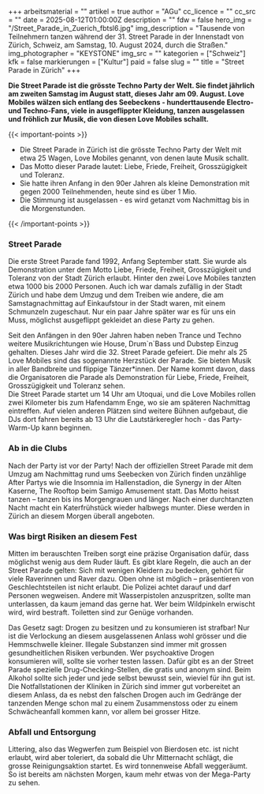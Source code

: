 +++
arbeitsmaterial = ""
artikel = true
author = "AGu"
cc_licence = ""
cc_src = ""
date = 2025-08-12T01:00:00Z
description = ""
fdw = false
hero_img = "/Street_Parade_in_Zuerich_fbtsl6.jpg"
img_description = "Tausende von Teilnehmern tanzen während der 31. Street Parade in der Innenstadt von Zürich, Schweiz, am Samstag, 10. August 2024, durch die Straßen."
img_photographer = "KEYSTONE"
img_src = ""
kategorien = ["Schweiz"]
kfk = false
markierungen = ["Kultur"]
paid = false
slug = ""
title = "Street Parade in Zürich"
+++

**Die Street Parade ist die grösste Techno Party der Welt. Sie findet jährlich am zweiten Samstag im August statt, dieses Jahr am 09. August. Love Mobiles wälzen sich entlang des Seebeckens - hunderttausende Electro- und Techno-Fans, viele in ausgeflippter Kleidung, tanzen ausgelassen und fröhlich zur Musik, die von diesen Love Mobiles schallt.**

{{< important-points >}}

<ul>

<li>Die Street Parade in Zürich ist die grösste Techno Party der Welt mit etwa 25 Wagen, Love Mobiles genannt, von denen laute Musik schallt.
</li>

<li>Das Motto dieser Parade lautet: Liebe, Friede, Freiheit, Grosszügigkeit und Toleranz.
</li>

<li>Sie hatte ihren Anfang in den 90er Jahren als kleine Demonstration mit gegen 2000 Teilnehmenden, heute sind es über 1 Mio.
</li>

<li>Die Stimmung ist ausgelassen - es wird getanzt vom Nachmittag bis in die Morgenstunden. 
</li>

</ul>

{{< /important-points >}}

### Street Parade

Die erste Street Parade fand 1992, Anfang September statt. Sie wurde als Demonstration unter dem Motto Liebe, Friede, Freiheit, Grosszügigkeit und Toleranz von der Stadt Zürich erlaubt. Hinter den zwei Love Mobiles tanzten etwa 1000 bis 2000 Personen. Auch ich war damals zufällig in der Stadt Zürich und habe dem Umzug und dem Treiben wie andere, die am Samstagnachmittag auf Einkaufstour in der Stadt waren, mit einem Schmunzeln zugeschaut. Nur ein paar Jahre später war es für uns ein Muss, möglichst ausgeflippt gekleidet an diese Party zu gehen.

Seit den Anfängen in den 90er Jahren haben neben Trance und Techno weitere Musikrichtungen wie House, Drum\`n\`Bass und Dubstep Einzug gehalten. Dieses Jahr wird die 32. Street Parade gefeiert. Die mehr als 25 Love Mobiles sind das sogenannte Herzstück der Parade. Sie bieten Musik in aller Bandbreite und flippige Tänzer*innen.  Der Name kommt davon, dass die Organisatoren die Parade als Demonstration für Liebe, Friede, Freiheit, Grosszügigkeit und Toleranz sehen.  
Die Street Parade startet um 14 Uhr am Utoquai, und die Love Mobiles rollen zwei Kilometer bis zum Hafendamm Enge, wo sie am späteren Nachmittag eintreffen. Auf vielen anderen Plätzen sind weitere Bühnen aufgebaut, die DJs dort fahren bereits ab 13 Uhr die Lautstärkeregler hoch - das Party-Warm-Up kann beginnen. 

### Ab in die Clubs

Nach der Party ist vor der Party! Nach der offiziellen Street Parade mit dem Umzug am Nachmittag rund ums Seebecken von Zürich finden unzählige After Partys wie die Insomnia im Hallenstadion, die Synergy in der Alten Kaserne, The Rooftop beim Samigo Amusement statt. Das Motto heisst tanzen – tanzen bis ins Morgengrauen und länger. Nach einer durchtanzten Nacht macht ein Katerfrühstück wieder halbwegs munter. Diese werden in Zürich an diesem Morgen überall angeboten. 

### Was birgt Risiken an diesem Fest

Mitten im berauschten Treiben sorgt eine präzise Organisation dafür, dass möglichst wenig aus dem Ruder läuft. Es gibt klare Regeln, die auch an der Street Parade gelten: Sich mit wenigen Kleidern zu bedecken, gehört für viele Raverinnen und Raver dazu. Oben ohne ist möglich – präsentieren von Geschlechtsteilen ist nicht erlaubt. Die Polizei achtet darauf und darf Personen wegweisen. Andere mit Wasserpistolen anzuspritzen, sollte man unterlassen, da kaum jemand das gerne hat. Wer beim Wildpinkeln erwischt wird, wird bestraft. Toiletten sind zur Genüge vorhanden. 

Das Gesetz sagt: Drogen zu besitzen und zu konsumieren ist strafbar! Nur ist die Verlockung an diesem ausgelassenen Anlass wohl grösser und die Hemmschwelle kleiner. Illegale Substanzen sind immer mit grossen gesundheitlichen Risiken verbunden. Wer psychoaktive Drogen konsumieren will, sollte sie vorher testen lassen. Dafür gibt es an der Street Parade spezielle Drug-Checking-Stellen, die gratis und anonym sind. Beim Alkohol sollte sich jeder und jede selbst bewusst sein, wieviel für ihn gut ist. Die Notfallstationen der Kliniken in Zürich sind immer gut vorbereitet an diesem Anlass, da es nebst den falschen Drogen auch im Gedränge der tanzenden Menge schon mal zu einem Zusammenstoss oder zu einem Schwächeanfall kommen kann, vor allem bei grosser Hitze.

### Abfall und Entsorgung

Littering, also das Wegwerfen zum Beispiel von Bierdosen etc. ist nicht erlaubt, wird aber toleriert, da sobald die Uhr Mitternacht schlägt, die grosse Reinigungsaktion startet. Es wird tonnenweise Abfall weggeräumt. So ist bereits am nächsten Morgen, kaum mehr etwas von der Mega-Party zu sehen.
